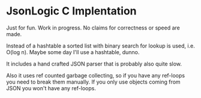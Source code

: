 JsonLogic C Implentation
========================

Just for fun. Work in progress. No claims for correctness or speed are made.

Instead of a hashtable a sorted list with binary search for lookup is used, i.e. O(log n).
Maybe some day I'll use a hashtable, dunno.

It includes a hand crafted JSON parser that is probably also quite slow.

Also it uses ref counted garbage collecting, so if you have any ref-loops you need
to break them manually. If you only use objects coming from JSON you won't have
any ref-loops.
